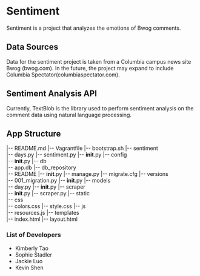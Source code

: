 # Sentiment
Sentiment is a project that analyzes the emotions of Bwog comments.

## Data Sources
Data for the sentiment project is taken from a Columbia campus news site Bwog (bwog.com). In the future, the project may expand to include Columbia Spectator(columbiaspectator.com).

## Sentiment Analysis API
Currently, TextBlob is the library used to perform sentiment analysis on the comment data using natural language processing.

## App Structure
|-- README.md
|-- Vagrantfile
|-- bootstrap.sh
|-- sentiment
	\
	|-- days.py
	|-- sentiment.py
	|-- __init__.py
	|-- config
		\
		|-- __init__.py
	|-- db
		\
		|-- app.db
		|-- db_repository
			\
			|-- README
			|-- __init__.py
			|-- manage.py
			|-- migrate.cfg
			|-- versions
				\
				|-- 001_migration.py
				|-- __init__.py
	|-- models
		\
		|-- day.py
		|-- __init__.py
	|-- scraper
		\
		|-- __init__.py
		|-- scraper.py
	|-- static
		\
		|-- css
			\
			|-- colors.css
			|-- style.css
		|-- js
			\
			|-- resources.js
	|-- templates
		\
		|-- index.html
		|-- layout.html

### List of Developers
- Kimberly Tao
- Sophie Stadler
- Jackie Luo
- Kevin Shen